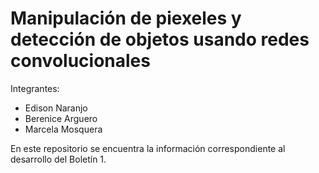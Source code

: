 # Manipulación de piexeles y detección de objetos usando redes convolucionales

Integrantes:

* Edison Naranjo
* Berenice Arguero
*  Marcela Mosquera

En este repositorio se encuentra la información correspondiente al desarrollo del Boletín 1.

